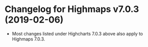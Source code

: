 # Changelog for Highmaps v7.0.3 (2019-02-06)

- Most changes listed under Highcharts 7.0.3 above also apply to Highmaps 7.0.3.
